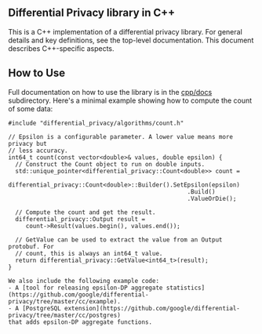 ## Differential Privacy library in C++

This is a C++ implementation of a differential privacy library. For general
details and key definitions, see the top-level documentation.
This document describes C++-specific aspects.

## How to Use

Full documentation on how to use the library is in the
[cpp/docs](https://github.com/google/differential-privacy/tree/master/cc/docs)
subdirectory. Here's a minimal example showing how to compute the count of some
data:

```
#include "differential_privacy/algorithms/count.h"

// Epsilon is a configurable parameter. A lower value means more privacy but
// less accuracy.
int64_t count(const vector<double>& values, double epsilon) {
  // Construct the Count object to run on double inputs.
  std::unique_pointer<differential_privacy::Count<double>> count =
     differential_privacy::Count<double>::Builder().SetEpsilon(epsilon)
                                                   .Build()
                                                   .ValueOrDie();

  // Compute the count and get the result.
  differential_privacy::Output result =
     count->Result(values.begin(), values.end());

  // GetValue can be used to extract the value from an Output protobuf. For
  // count, this is always an int64_t value.
  return differential_privacy::GetValue<int64_t>(result);
}

We also include the following example code:
- A [tool for releasing epsilon-DP aggregate statistics](https://github.com/google/differential-privacy/tree/master/cc/example).
- A [PostgreSQL extension](https://github.com/google/differential-privacy/tree/master/cc/postgres)
that adds epsilon-DP aggregate functions.



